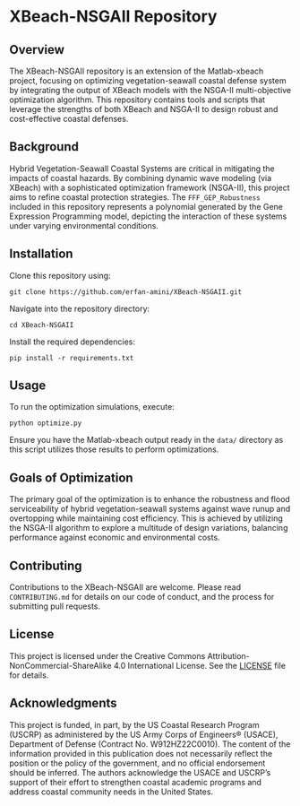 
# XBeach-NSGAII Repository

## Overview
The XBeach-NSGAII repository is an extension of the Matlab-xbeach project, focusing on optimizing vegetation-seawall coastal defense system by integrating the output of XBeach models with the NSGA-II multi-objective optimization algorithm. This repository contains tools and scripts that leverage the strengths of both XBeach and NSGA-II to design robust and cost-effective coastal defenses.

## Background
Hybrid Vegetation-Seawall Coastal Systems are critical in mitigating the impacts of coastal hazards. By combining dynamic wave modeling (via XBeach) with a sophisticated optimization framework (NSGA-II), this project aims to refine coastal protection strategies. The `FFF_GEP_Robustness` included in this repository represents a polynomial generated by the Gene Expression Programming model, depicting the interaction of these systems under varying environmental conditions.

## Installation
Clone this repository using:
```
git clone https://github.com/erfan-amini/XBeach-NSGAII.git
```
Navigate into the repository directory:
```
cd XBeach-NSGAII
```
Install the required dependencies:
```
pip install -r requirements.txt
```

## Usage
To run the optimization simulations, execute:
```
python optimize.py
```
Ensure you have the Matlab-xbeach output ready in the `data/` directory as this script utilizes those results to perform optimizations.

## Goals of Optimization
The primary goal of the optimization is to enhance the robustness and flood serviceability of hybrid vegetation-seawall systems against wave runup and overtopping while maintaining cost efficiency. This is achieved by utilizing the NSGA-II algorithm to explore a multitude of design variations, balancing performance against economic and environmental costs.

## Contributing
Contributions to the XBeach-NSGAII are welcome. Please read `CONTRIBUTING.md` for details on our code of conduct, and the process for submitting pull requests.

## License
This project is licensed under the Creative Commons Attribution-NonCommercial-ShareAlike 4.0 International License. See the [LICENSE](LICENSE) file for details.

## Acknowledgments
This project is funded, in part, by the US Coastal Research Program (USCRP) as administered by the US Army Corps of Engineers® (USACE), Department of Defense (Contract No. W912HZ22C0010). The content of the information provided in this publication does not necessarily reflect the position or the policy of the government, and no official endorsement should be inferred. The authors acknowledge the USACE and USCRP’s support of their effort to strengthen coastal academic programs and address coastal community needs in the United States.
